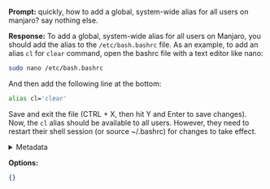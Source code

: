 **Prompt:**
quickly, how to add a global, system-wide alias for all users on manjaro? say nothing else.

**Response:**
To add a global, system-wide alias for all users on Manjaro, you should add the alias to the `/etc/bash.bashrc` file. As an example, to add an alias `cl` for `clear` command, open the bashrc file with a text editor like nano:

```bash
sudo nano /etc/bash.bashrc
```

And then add the following line at the bottom:

```bash
alias cl='clear'
```

Save and exit the file (CTRL + X, then hit Y and Enter to save changes). Now, the `cl` alias should be available to all users. However, they need to restart their shell session (or source ~/.bashrc) for changes to take effect.

<details><summary>Metadata</summary>

- Duration: 13453 ms
- Datetime: 2023-07-13T16:24:27.548111
- Model: gpt-4-0613

</details>

**Options:**
```json
{}
```

